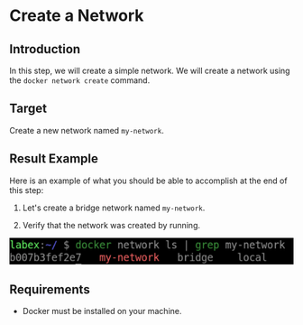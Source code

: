 # Create a Network

## Introduction

In this step, we will create a simple network. We will create a network using the `docker network create` command.

## Target

Create a new network named `my-network`.

## Result Example

Here is an example of what you should be able to accomplish at the end of this step:

1. Let's create a bridge network named `my-network`.

2. Verify that the network was created by running.

![challenge-docker-network-tutorial](assets/challenge-docker-network-tutorial-1.png)

## Requirements

- Docker must be installed on your machine.
